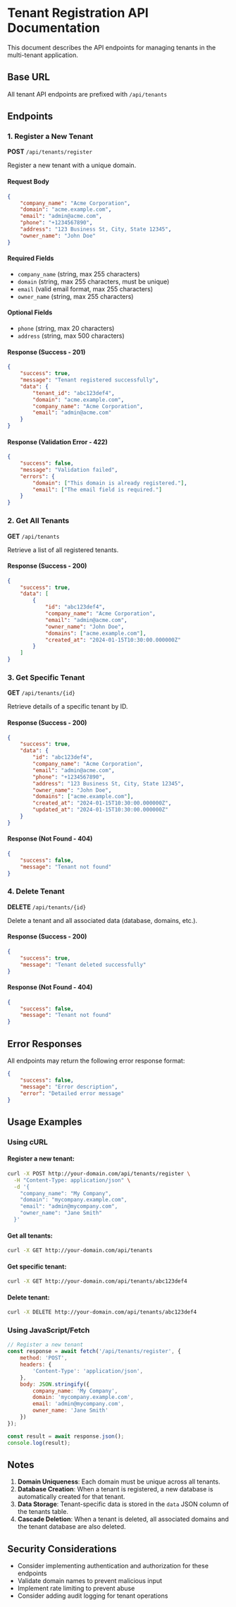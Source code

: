 # Tenant Registration API Documentation

This document describes the API endpoints for managing tenants in the multi-tenant application.

## Base URL
All tenant API endpoints are prefixed with `/api/tenants`

## Endpoints

### 1. Register a New Tenant

**POST** `/api/tenants/register`

Register a new tenant with a unique domain.

#### Request Body
```json
{
    "company_name": "Acme Corporation",
    "domain": "acme.example.com",
    "email": "admin@acme.com",
    "phone": "+1234567890",
    "address": "123 Business St, City, State 12345",
    "owner_name": "John Doe"
}
```

#### Required Fields
- `company_name` (string, max 255 characters)
- `domain` (string, max 255 characters, must be unique)
- `email` (valid email format, max 255 characters)
- `owner_name` (string, max 255 characters)

#### Optional Fields
- `phone` (string, max 20 characters)
- `address` (string, max 500 characters)

#### Response (Success - 201)
```json
{
    "success": true,
    "message": "Tenant registered successfully",
    "data": {
        "tenant_id": "abc123def4",
        "domain": "acme.example.com",
        "company_name": "Acme Corporation",
        "email": "admin@acme.com"
    }
}
```

#### Response (Validation Error - 422)
```json
{
    "success": false,
    "message": "Validation failed",
    "errors": {
        "domain": ["This domain is already registered."],
        "email": ["The email field is required."]
    }
}
```

### 2. Get All Tenants

**GET** `/api/tenants`

Retrieve a list of all registered tenants.

#### Response (Success - 200)
```json
{
    "success": true,
    "data": [
        {
            "id": "abc123def4",
            "company_name": "Acme Corporation",
            "email": "admin@acme.com",
            "owner_name": "John Doe",
            "domains": ["acme.example.com"],
            "created_at": "2024-01-15T10:30:00.000000Z"
        }
    ]
}
```

### 3. Get Specific Tenant

**GET** `/api/tenants/{id}`

Retrieve details of a specific tenant by ID.

#### Response (Success - 200)
```json
{
    "success": true,
    "data": {
        "id": "abc123def4",
        "company_name": "Acme Corporation",
        "email": "admin@acme.com",
        "phone": "+1234567890",
        "address": "123 Business St, City, State 12345",
        "owner_name": "John Doe",
        "domains": ["acme.example.com"],
        "created_at": "2024-01-15T10:30:00.000000Z",
        "updated_at": "2024-01-15T10:30:00.000000Z"
    }
}
```

#### Response (Not Found - 404)
```json
{
    "success": false,
    "message": "Tenant not found"
}
```

### 4. Delete Tenant

**DELETE** `/api/tenants/{id}`

Delete a tenant and all associated data (database, domains, etc.).

#### Response (Success - 200)
```json
{
    "success": true,
    "message": "Tenant deleted successfully"
}
```

#### Response (Not Found - 404)
```json
{
    "success": false,
    "message": "Tenant not found"
}
```

## Error Responses

All endpoints may return the following error response format:

```json
{
    "success": false,
    "message": "Error description",
    "error": "Detailed error message"
}
```

## Usage Examples

### Using cURL

#### Register a new tenant:
```bash
curl -X POST http://your-domain.com/api/tenants/register \
  -H "Content-Type: application/json" \
  -d '{
    "company_name": "My Company",
    "domain": "mycompany.example.com",
    "email": "admin@mycompany.com",
    "owner_name": "Jane Smith"
  }'
```

#### Get all tenants:
```bash
curl -X GET http://your-domain.com/api/tenants
```

#### Get specific tenant:
```bash
curl -X GET http://your-domain.com/api/tenants/abc123def4
```

#### Delete tenant:
```bash
curl -X DELETE http://your-domain.com/api/tenants/abc123def4
```

### Using JavaScript/Fetch

```javascript
// Register a new tenant
const response = await fetch('/api/tenants/register', {
    method: 'POST',
    headers: {
        'Content-Type': 'application/json',
    },
    body: JSON.stringify({
        company_name: 'My Company',
        domain: 'mycompany.example.com',
        email: 'admin@mycompany.com',
        owner_name: 'Jane Smith'
    })
});

const result = await response.json();
console.log(result);
```

## Notes

1. **Domain Uniqueness**: Each domain must be unique across all tenants.
2. **Database Creation**: When a tenant is registered, a new database is automatically created for that tenant.
3. **Data Storage**: Tenant-specific data is stored in the `data` JSON column of the tenants table.
4. **Cascade Deletion**: When a tenant is deleted, all associated domains and the tenant database are also deleted.

## Security Considerations

- Consider implementing authentication and authorization for these endpoints
- Validate domain names to prevent malicious input
- Implement rate limiting to prevent abuse
- Consider adding audit logging for tenant operations 
